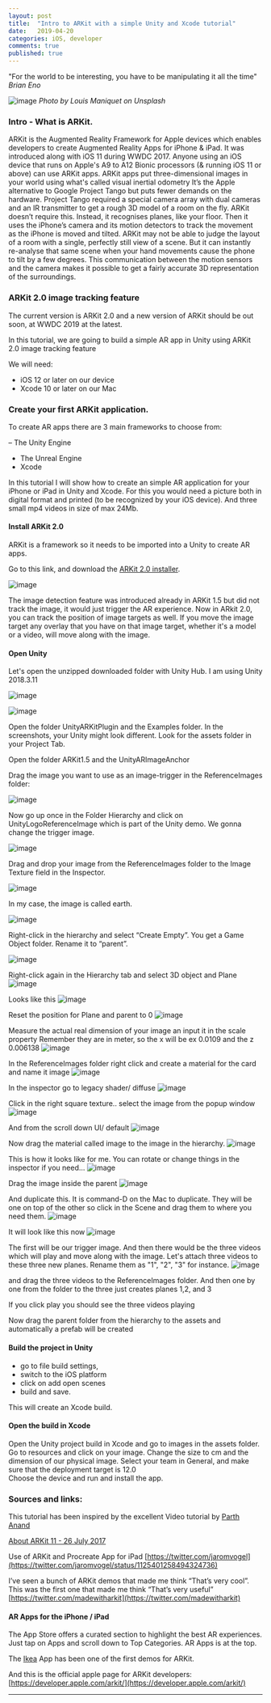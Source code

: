 ```yaml
---
layout: post
title:  "Intro to ARKit with a simple Unity and Xcode tutorial"
date:   2019-04-20
categories: iOS, developer
comments: true
published: true
---
```



<div class="message">
"For the world to be interesting, you have to be manipulating it all the time" 
<br><cite>Brian Eno</cite>
</div>

![image](/assets/img/louis-maniquet-684906-unsplash.jpg)
<cite>Photo by Louis Maniquet on Unsplash</cite>
<br>
### Intro - What is ARKit.
ARKit is the Augmented Reality Framework for Apple devices which enables developers to create Augmented Reality Apps for iPhone & iPad. It was introduced along with iOS 11 during WWDC 2017. 
Anyone using an iOS device that runs on Apple's A9 to A12 Bionic processors (& running iOS 11 or above) can use ARKit apps.
ARKit apps put three-dimensional images in your world using what's called visual inertial odometry
It’s the Apple alternative to Google Project Tango but puts fewer demands on the hardware. Project Tango required a special camera array with dual cameras and an IR transmitter to get a rough 3D model of a room on the fly.
ARKit doesn’t require this. Instead, it recognises planes, like your floor. Then it uses the iPhone’s camera and its motion detectors to track the movement as the iPhone is moved and tilted.
ARKit may not be able to judge the layout of a room with a single, perfectly still view of a scene. But it can instantly re-analyse that same scene when your hand movements cause the phone to tilt by a few degrees.
This communication between the motion sensors and the camera makes it possible to get a fairly accurate 3D representation of the surroundings.


### ARKit 2.0 image tracking feature

The current version is ARKit 2.0 and a new version of ARKit should be out soon, at WWDC 2019 at the latest.

In this tutorial, we are going to build a simple AR app in Unity using ARKit 2.0 image tracking feature

We will need:

- iOS 12 or later on our device
- Xcode 10 or later on our Mac

### Create your first ARKit application.

To create AR apps there are 3 main frameworks to choose from:

– The Unity Engine 
- The Unreal Engine
- Xcode

In this tutorial I will show how to create an simple AR application for your iPhone or iPad in Unity and Xcode. For this you would need a picture both in digital format and printed (to be recognized by your iOS device). And three small mp4 videos in size of max 24Mb. 

#### Install ARKit 2.0

ARKit is a framework so it needs to be imported into a Unity to create AR apps. 

Go to this link, and download the [ARKit 2.0 installer](https://bitbucket.org/Unity-Technologies/unity-arkit-plugin/downloads/).

![image](/assets/img/ARKittutorialscreenshots/13.32.57.png)

The image detection feature was introduced already in ARKit 1.5 but did not track the image, it would just trigger the AR experience. 
Now in ARkit 2.0, you can track the position of image targets as well.
If you move the image target any overlay that you have on that image target, whether it's a model or a video, will move along with the image.

#### Open Unity
Let's open the unzipped downloaded folder with Unity Hub. I am using Unity 2018.3.11

![image](/assets/img/ARKittutorialscreenshots/13.58.25.png)

![image](/assets/img/ARKittutorialscreenshots/13.32.41.png)

Open the folder UnityARKitPlugin and the Examples folder. In the screenshots, your Unity might look different. Look for the assets folder in your Project Tab.

Open the folder ARKit1.5 and the UnityARImageAnchor

Drag the image you want to use as an image-trigger in the ReferenceImages folder:

![image](/assets/img/ARKittutorialscreenshots/14.05.40.png)

Now go up once in the Folder Hierarchy and click on UnityLogoReferenceImage which is part of the Unity demo. We gonna change the trigger image. 

![image](/assets/img/ARKittutorialscreenshots/14.10.02.png)

Drag and drop your image from the ReferenceImages folder to the Image Texture field in the Inspector.

![image](/assets/img/ARKittutorialscreenshots/14.10.09.png)

In my case, the image is called earth.

![image](/assets/img/ARKittutorialscreenshots/14.12.49.png)

Right-click in the hierarchy and select “Create Empty”. You get a Game  Object folder. Rename it to “parent”.

![image](/assets/img/ARKittutorialscreenshots/14.14.21.png)

Right-click again in the Hierarchy tab and select 3D object and Plane
![image](/assets/img/ARKittutorialscreenshots/14.16.13.png)

Looks like this
![image](/assets/img/ARKittutorialscreenshots/14.17.01.png)

Reset the position for Plane and parent to 0
![image](/assets/img/ARKittutorialscreenshots/14.17.54.png)

Measure the actual real dimension of your image an input it in the scale property
Remember they are in meter, so the x will be ex 0.0109 and the z 0.006138
![image](/assets/img/ARKittutorialscreenshots/14.20.32.png)

In the ReferenceImages folder right click and create a material for the card and name it image
![image](/assets/img/ARKittutorialscreenshots/14.25.55.png)

In the inspector go to legacy shader/ diffuse
![image](/assets/img/ARKittutorialscreenshots/14.28.05.png)

Click in the right square texture.. select the image from the popup window
![image](/assets/img/ARKittutorialscreenshots/14.30.49.png)

And from the scroll down UI/ default
![image](/assets/img/ARKittutorialscreenshots/14.32.07.png)

Now drag the material called image to the image in the hierarchy.
![image](/assets/img/ARKittutorialscreenshots/14.32.51.png)


This is how it looks like for me. You can rotate or change things in the inspector if you need...
![image](/assets/img/ARKittutorialscreenshots/14.34.33.png)

Drag the image inside the parent
![image](/assets/img/ARKittutorialscreenshots/14.45.06.png)

And duplicate this. It is command-D on the Mac to duplicate.
They will be one on top of the other so click in the Scene and drag them to where you need them.
![image](/assets/img/ARKittutorialscreenshots/14.47.23.png)

It will look like this now
![image](/assets/img/ARKittutorialscreenshots/14.50.14.png)

The first will be our trigger image.
And then there would be the three videos which will play and
move along with the image.
Let's attach three videos to these three new planes.
Rename them as "1", "2", "3" for instance. 
![image](/assets/img/ARKittutorialscreenshots/14.54.08.png)

and drag the three videos to the ReferenceImages folder.
And then one by one from the folder to the three just creates planes 1,2, and 3

If you click play you should see the three videos playing

Now drag the parent folder from the hierarchy to the assets and automatically a prefab will be created

#### Build the project in Unity

- go to file build settings, 
- switch to the iOS platform 
- click on add open scenes 
- build and save.

This will create an Xcode build.

#### Open the build in Xcode

Open the Unity project build in Xcode and go to images in the assets folder.
Go to resources and click on your image. Change the size to cm and the dimension of our physical image.
Select your team in General, and make sure that the deployment target is 12.0  
Choose the device and run and install the app.


### Sources and links:

This tutorial has been inspired by the excellent Video tutorial by [Parth Anand](https://youtu.be/POIYPIJtgtM)

[About ARKit 11 - 26 July 2017](https://www.theverge.com/tldr/2017/7/26/16035376/arkit-augmented-reality-a-ha-take-on-me-video-trixi-studios)


Use of ARKit and Procreate App for iPad
[https://twitter.com/jaromvogel](https://twitter.com/jaromvogel/status/1125401258494324736)

I’ve seen a bunch of ARKit demos that made me think “That’s very cool”. This was the first one that made me think “That’s very useful”
[https://twitter.com/madewitharkit](https://twitter.com/madewitharkit)

#### AR Apps for the iPhone / iPad

The App Store offers a curated section to highlight the best AR experiences. Just tap on Apps and scroll down to Top Categories. AR Apps is at the top.

The [Ikea](https://www.google.com/url?sa=t&rct=j&q=&esrc=s&source=web&cd=1&cad=rja&uact=8&ved=2ahUKEwiF-4O75IviAhUwMewKHRIxAHMQFjAAegQIAhAB&url=https%3A%2F%2Fitunes.apple.com%2Fus%2Fapp%2Fikea-place%2Fid1279244498%3Fmt%3D8&usg=AOvVaw0JuWZkNMjTuCTziRMISM9K) App has been one of the first demos for ARKit.

And this is the official apple page for ARKit developers:
[https://developer.apple.com/arkit/](https://developer.apple.com/arkit/)

<hr>
